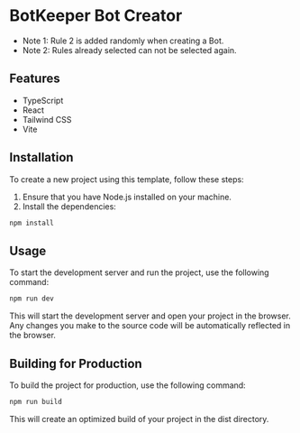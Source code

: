 # BotKeeper Bot Creator

- Note 1: Rule 2 is added randomly when creating a Bot.
- Note 2: Rules already selected can not be selected again.

## Features

- TypeScript
- React
- Tailwind CSS
- Vite

## Installation

To create a new project using this template, follow these steps:

1. Ensure that you have Node.js installed on your machine.
2. Install the dependencies:

```bash
npm install
```

## Usage

To start the development server and run the project, use the following command:

```bash
npm run dev
```

This will start the development server and open your project in the browser. Any changes you make to the source code will be automatically reflected in the browser.

## Building for Production

To build the project for production, use the following command:

```bash
npm run build
```

This will create an optimized build of your project in the dist directory.
